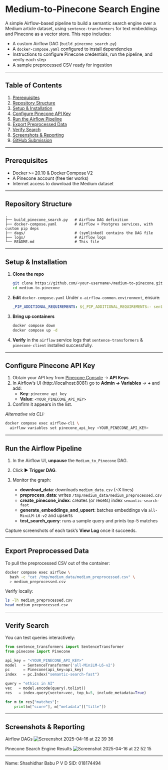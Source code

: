 # Medium-to‑Pinecone Search Engine

A simple Airflow-based pipeline to build a semantic search engine over a Medium article dataset, using `sentence-transformers` for text embeddings and Pinecone as a vector store. This repo includes:

- A custom Airflow DAG (`build_pinecone_search.py`)
- A `docker-compose.yaml` configured to install dependencies
- Instructions to configure Pinecone credentials, run the pipeline, and verify each step
- A sample preprocessed CSV ready for ingestion

---

## Table of Contents

1. [Prerequisites](#prerequisites)
2. [Repository Structure](#repository-structure)
3. [Setup & Installation](#setup--installation)
4. [Configure Pinecone API Key](#configure-pinecone-api-key)
5. [Run the Airflow Pipeline](#run-the-airflow-pipeline)
6. [Export Preprocessed Data](#export-preprocessed-data)
7. [Verify Search](#verify-search)
8. [Screenshots & Reporting](#screenshots--reporting)
9. [GitHub Submission](#github-submission)

---

## Prerequisites

- Docker >= 20.10 & Docker Compose V2
- A Pinecone account (free tier works)
- Internet access to download the Medium dataset

---

## Repository Structure

```
.
├── build_pinecone_search.py   # Airflow DAG definition
├── docker-compose.yaml        # Airflow + Postgres services, with custom pip deps
├── dags/                      # (symlinked) contains the DAG file
├── logs/                      # Airflow logs
└── README.md                  # This file
```

---

## Setup & Installation

1. **Clone the repo**
   ```bash
   git clone https://github.com/<your‑username>/medium-to-pinecone.git
   cd medium-to-pinecone
   ```
2. **Edit** `docker-compose.yaml`
   Under `x-airflow-common.environment`, ensure:
   ```yaml
   _PIP_ADDITIONAL_REQUIREMENTS: ${_PIP_ADDITIONAL_REQUIREMENTS:- sentence-transformers pinecone-client yfinance apache-airflow-providers-snowflake snowflake-connector-python}
   ```
3. **Bring up containers**
   ```bash
   docker compose down
   docker compose up -d
   ```
4. **Verify** in the `airflow` service logs that `sentence-transformers` & `pinecone-client` installed successfully.

---

## Configure Pinecone API Key

1. Obtain your API key from [Pinecone Console](https://app.pinecone.io) → **API Keys**.
2. In Airflow’s UI (http://localhost:8081) go to **Admin → Variables** → **+** and add:
   - **Key**: `pinecone_api_key`
   - **Value**: `<YOUR_PINECONE_API_KEY>`
3. Confirm it appears in the list.

_Alternative via CLI:_
```bash
docker compose exec airflow-cli \
  airflow variables set pinecone_api_key <YOUR_PINECONE_API_KEY>
```

---

## Run the Airflow Pipeline

1. In the Airflow UI, **unpause** the `Medium_to_Pinecone` DAG.
2. Click ▶️ **Trigger DAG**.
3. Monitor the graph:

   - **download_data**: downloads `medium_data.csv` (~X lines)
   - **preprocess_data**: writes `/tmp/medium_data/medium_preprocessed.csv`
   - **create_pinecone_index**: creates (or resets) index `semantic-search-fast`
   - **generate_embeddings_and_upsert**: batches embeddings via `all-MiniLM-L6-v2` and upserts
   - **test_search_query**: runs a sample query and prints top-5 matches

Capture screenshots of each task’s **View Log** once it succeeds.

---

## Export Preprocessed Data

To pull the preprocessed CSV out of the container:
```bash
docker compose exec airflow \
  bash -c "cat /tmp/medium_data/medium_preprocessed.csv" \
  > medium_preprocessed.csv
```
Verify locally:
```bash
ls -lh medium_preprocessed.csv
head medium_preprocessed.csv
```

---

## Verify Search

You can test queries interactively:

```python
from sentence_transformers import SentenceTransformer
from pinecone import Pinecone

api_key = "<YOUR_PINECONE_API_KEY>"
model   = SentenceTransformer('all-MiniLM-L6-v2')
pc      = Pinecone(api_key=api_key)
index   = pc.Index("semantic-search-fast")

query = "ethics in AI"
vec   = model.encode(query).tolist()
res   = index.query(vector=vec, top_k=5, include_metadata=True)

for m in res["matches"]:
    print(m["score"], m["metadata"]["title"])
```

---

## Screenshots & Reporting

Airflow DAGs
![Screenshot 2025-04-16 at 22 39 36](https://github.com/user-attachments/assets/4e50cb6e-94f7-4e36-88ac-30d1caf13a0f)

Pinecone Search Engine Results
![Screenshot 2025-04-16 at 22 52 15](https://github.com/user-attachments/assets/adff6d3b-8ad2-4555-8796-bdf04fef83a9)




---

Name: Shashidhar Babu P V D
SID: 018174494

